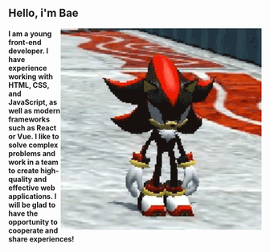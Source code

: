<h2>Hello, i'm Bae</h2>
<img align="right" width="400"src="https://github.com/Bae-Kabirov/Bae-Kabirov/blob/master/SHADOW.gif" alt="SHADOW GIF"/>

<h4> I am a young front-end developer. I have experience working with HTML, CSS, and JavaScript, as well as modern frameworks such as React or Vue.  I like to solve complex problems and work in a team to create high-quality and effective web applications. I 
will be glad to have the opportunity to cooperate and share experiences!</h4>
